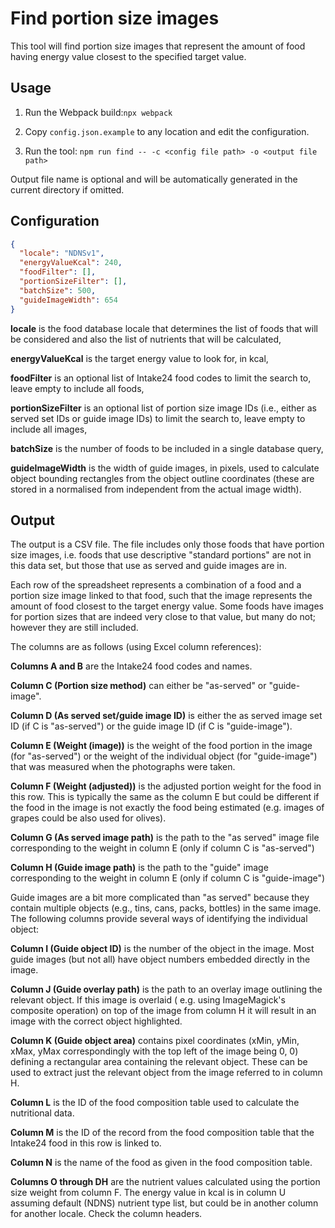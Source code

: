 # Find portion size images

This tool will find portion size images that represent the amount of food having energy value closest to the specified
target value.

## Usage

1. Run the Webpack build:`npx webpack`

2. Copy `config.json.example` to any location and edit the configuration.

3. Run the tool: `npm run find -- -c <config file path> -o <output file path>`

Output file name is optional and will be automatically generated in the current directory if omitted.

## Configuration

```json
{
  "locale": "NDNSv1",
  "energyValueKcal": 240,
  "foodFilter": [],
  "portionSizeFilter": [],
  "batchSize": 500,
  "guideImageWidth": 654
}
```

**locale** is the food database locale that determines the list of foods that will be considered and also the list of
nutrients that will be calculated,

**energyValueKcal** is the target energy value to look for, in kcal,

**foodFilter** is an optional list of Intake24 food codes to limit the search to, leave empty to include all foods,

**portionSizeFilter** is an optional list of portion size image IDs (i.e., either as served set IDs or guide image IDs)
to limit the search to, leave empty to include all images,

**batchSize** is the number of foods to be included in a single database query,

**guideImageWidth** is the width of guide images, in pixels, used to calculate object bounding rectangles from the
object outline coordinates (these are stored in a normalised from independent from the actual image width).

## Output

The output is a CSV file. The file includes only those foods that have portion size images, i.e. foods that use
descriptive "standard portions" are not in this data set, but those that use as served and guide images are in.

Each row of the spreadsheet represents a combination of a food and a portion size image linked to that food, such
that the image represents the amount of food closest to the target energy value. Some foods have images for portion
sizes that are indeed very close to that value, but many do not; however they are still included.

The columns are as follows (using Excel column references):

**Columns A and B** are the Intake24 food codes and names.

**Column C (Portion size method)** can either be "as-served" or "guide-image".

**Column D (As served set/guide image ID)** is either the as served image set ID (if C is "as-served") or the guide image
ID (if C is "guide-image").

**Column E (Weight (image))** is the weight of the food portion in the image (for "as-served") or the weight of the
individual object (for "guide-image") that was measured when the photographs were taken.

**Column F (Weight (adjusted))** is the adjusted portion weight for the food in this row. This is typically the same as the
column E but could be different if the food in the image is not exactly the food being estimated (e.g. images of grapes
could be also used for olives).

**Column G (As served image path)** is the path to the "as served" image file corresponding to the weight in column E (only
if column C is "as-served")

**Column H (Guide image path)** is the path to the "guide" image corresponding to the weight in column E (only if column C
is "guide-image")

Guide images are a bit more complicated than "as served" because they contain multiple objects (e.g., tins, cans, packs,
bottles) in the same image. The following columns provide several ways of identifying the individual object:

**Column I (Guide object ID)** is the number of the object in the image. Most guide images (but not all) have object numbers
embedded directly in the image.

**Column J (Guide overlay path)** is the path to an overlay image outlining the relevant object. If this image is overlaid (
e.g. using ImageMagick's composite operation) on top of the image from column H it will result in an image with the
correct object highlighted.

**Column K (Guide object area)** contains pixel coordinates (xMin, yMin, xMax, yMax correspondingly with the top left of the
image being 0, 0) defining a rectangular area containing the relevant object. These can be used to extract just the
relevant object from the image referred to in column H.

**Column L** is the ID of the food composition table used to calculate the nutritional data.

**Column M** is the ID of the record from the food composition table that the Intake24 food in this row is linked to.

**Column N** is the name of the food as given in the food composition table.

**Columns O through DH** are the nutrient values calculated using the portion size weight from column F. The energy value in
kcal is in column U assuming default (NDNS) nutrient type list, but could be in another column for another locale. Check
the column headers.
